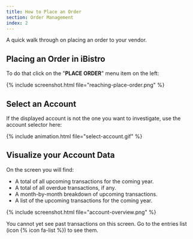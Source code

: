 ```yaml
---
title: How to Place an Order
section: Order Management
index: 2
---
```


A quick walk through on placing an order to your vendor.

## Placing an Order in iBistro

To do that click on the "**PLACE ORDER**" menu item on the left:

{% include screenshot.html file="reaching-place-order.png" %}

## Select an Account

If the displayed account is not the one you want to investigate, use the account selector here:

{% include animation.html file="select-account.gif" %}

## Visualize your Account Data

On the screen you will find:

* A total of all upcoming transactions for the coming year.
* A total of all overdue transactions, if any.
* A month-by-month breakdown of upcoming transactions.
* A list of the upcoming transactions for the coming year.

{% include screenshot.html file="account-overview.png" %}

<div class='alert alert-info' role='alert'>
  <i class="fa fa-warning"></i> You cannot yet see past transactions on this screen. Go to the entries list (icon {% icon fa-list %}) to see them.
</div>
